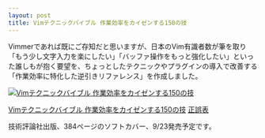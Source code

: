 ```yaml
---
layout: post
title: Vimテクニックバイブル 作業効率をカイゼンする150の技
---
```


Vimmerであれば既にご存知だと思いますが、日本のVim有識者数が筆を取り「もう少し文字入力を楽にしたい」「バッファ操作をもっと強化したい」といった誰しもが抱く要望を、ちょっとしたテクニックやプラグインの導入で改善する「作業効率に特化した逆引きリファレンス」を作成しました。

[![Vimテクニックバイブル 作業効率をカイゼンする150の技](http://ec3.images-amazon.com/images/I/51-u-wPOtlL._SL500_AA300_.jpg)](http://www.amazon.co.jp/Vim%E3%83%86%E3%82%AF%E3%83%8B%E3%83%83%E3%82%AF%E3%83%90%E3%82%A4%E3%83%96%E3%83%AB-%EF%BD%9E%E4%BD%9C%E6%A5%AD%E5%8A%B9%E7%8E%87%E3%82%92%E3%82%AB%E3%82%A4%E3%82%BC%E3%83%B3%E3%81%99%E3%82%8B150%E3%81%AE%E6%8A%80-Vim%E3%82%B5%E3%83%9D%E3%83%BC%E3%82%BF%E3%83%BC%E3%82%BA/dp/4774147958)

[Vimテクニックバイブル 作業効率をカイゼンする150の技](http://www.amazon.co.jp/Vim%E3%83%86%E3%82%AF%E3%83%8B%E3%83%83%E3%82%AF%E3%83%90%E3%82%A4%E3%83%96%E3%83%AB-%EF%BD%9E%E4%BD%9C%E6%A5%AD%E5%8A%B9%E7%8E%87%E3%82%92%E3%82%AB%E3%82%A4%E3%82%BC%E3%83%B3%E3%81%99%E3%82%8B150%E3%81%AE%E6%8A%80-Vim%E3%82%B5%E3%83%9D%E3%83%BC%E3%82%BF%E3%83%BC%E3%82%BA/dp/4774147958)  [正誤表](http://vim-jp.org/docs/books/vim-technique-bible/corrigenda.html)

技術評論社出版、384ページのソフトカバー、9/23発売予定です。



